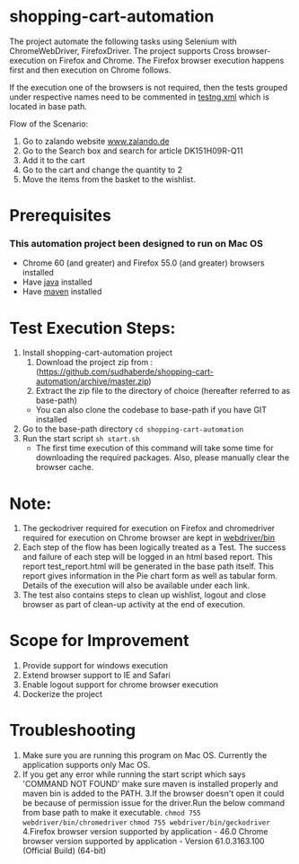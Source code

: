# shopping-cart-automation
The project automate the following tasks using Selenium with ChromeWebDriver, FirefoxDriver. The project supports Cross browser-execution on Firefox and Chrome. The Firefox browser execution happens first and then execution on Chrome follows.
   
If the execution one of the browsers is not required, then the tests grouped under respective names need to be commented in [testng.xml](testng.xml) which is located in base path.

Flow of the Scenario:
1. Go to zalando website www.zalando.de
2. Go to the Search box and search for article DK151H09R-Q11
3. Add it to the cart
4. Go to the cart and change the quantity to 2
5. Move the items from the basket to the wishlist.

# Prerequisites 
### This automation project been designed to run on Mac OS ###
* Chrome 60 (and greater) and Firefox 55.0 (and greater) browsers installed
* Have [java](http://www.oracle.com/technetwork/java/javase/downloads/index.html) installed
* Have [maven](http://maven.apache.org/) installed

# Test Execution Steps:
1. Install shopping-cart-automation project
	1. Download the project zip from :(https://github.com/sudhaberde/shopping-cart-automation/archive/master.zip)
	2. Extract the zip file to the directory of choice (hereafter referred to as base-path)
	* You can also clone the codebase to base-path if you have GIT installed
2. Go to the base-path directory 
	`cd shopping-cart-automation`
3. Run the start script
	`sh start.sh`
	* The first time execution of this command will take some time for downloading the required packages. Also, please manually clear the browser cache.

# Note:
1. The geckodriver required for execution on Firefox and chromedriver required for execution on Chrome browser are kept in [webdriver/bin](webdriver/bin)
2. Each step of the flow has been logically treated as a Test. The success and failure of each step will be logged in an html based report. This report test_report.html will be generated in the base path itself. This report gives information in the Pie chart form as well as tabular form. Details of the execution will also be available under each link.
3. The test also contains steps to clean up wishlist, logout and close browser as part of clean-up activity at the end of execution.

# Scope for Improvement
1. Provide support for windows execution
2. Extend browser support to IE and Safari
3. Enable logout support for chrome browser execution
4. Dockerize the project

# Troubleshooting
1. Make sure you are running this program on Mac OS. Currently the application supports only Mac OS.
2. If you get any error  while running the start script which says 'COMMAND NOT FOUND' make sure maven is installed properly and maven bin is added to the PATH.
3.If the browser doesn't open it could be because of permission issue for the driver.Run the below command from base path to make it executable.
`chmod 755 webdriver/bin/chromedriver`
`chmod 755 webdriver/bin/geckodriver`
4.Firefox browser version supported by application - 46.0
  Chrome browser version supported by application - Version 61.0.3163.100 (Official Build) (64-bit)

